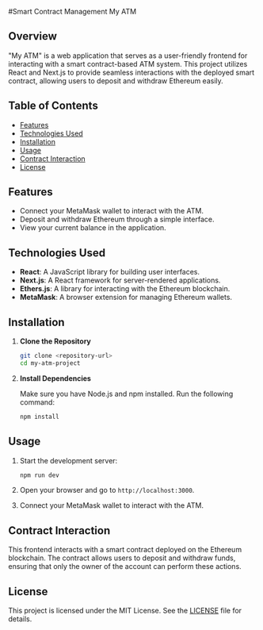 #Smart Contract Management
My ATM

## Overview

"My ATM" is a web application that serves as a user-friendly frontend for interacting with a smart contract-based ATM system. This project utilizes React and Next.js to provide seamless interactions with the deployed smart contract, allowing users to deposit and withdraw Ethereum easily.

## Table of Contents

- [Features](#features)
- [Technologies Used](#technologies-used)
- [Installation](#installation)
- [Usage](#usage)
- [Contract Interaction](#contract-interaction)
- [License](#license)

## Features

- Connect your MetaMask wallet to interact with the ATM.
- Deposit and withdraw Ethereum through a simple interface.
- View your current balance in the application.

## Technologies Used

- **React**: A JavaScript library for building user interfaces.
- **Next.js**: A React framework for server-rendered applications.
- **Ethers.js**: A library for interacting with the Ethereum blockchain.
- **MetaMask**: A browser extension for managing Ethereum wallets.

## Installation

1. **Clone the Repository**

   ```bash
   git clone <repository-url>
   cd my-atm-project
   ```

2. **Install Dependencies**

   Make sure you have Node.js and npm installed. Run the following command:

   ```bash
   npm install
   ```

## Usage

1. Start the development server:

   ```bash
   npm run dev
   ```

2. Open your browser and go to `http://localhost:3000`.

3. Connect your MetaMask wallet to interact with the ATM.

## Contract Interaction

This frontend interacts with a smart contract deployed on the Ethereum blockchain. The contract allows users to deposit and withdraw funds, ensuring that only the owner of the account can perform these actions.

## License

This project is licensed under the MIT License. See the [LICENSE](LICENSE) file for details.
